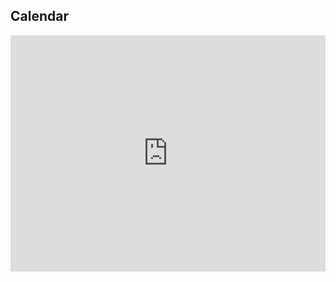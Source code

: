 ## Calendar
<style>
  .responsiveCal {
    position: relative; padding-bottom: 75%; height: 0; overflow: hidden;
  }

  .responsiveCal iframe {
    position: absolute; top:0; left: 0; width: 100%; height: 100%;
  }

  @media all and (min-width: 768px) {
      .deskContent {display:block;}
      .phoneContent {display:none;}
  }

  @media all and (max-width: 767px) {
      .deskContent {display:none;}
      .phoneContent {display:block;}
  }
</style>
<div class="responsiveCal">
  <iframe src="https://calendar.google.com/calendar/embed?src=b68d2b8ece471f9300ceee46c4501d8697df36831335dbe20c5f3d9c6a8a7b67%40group.calendar.google.com&ctz=America%2FLos_Angeles" style="border: 0" width="800" height="600" frameborder="0" scrolling="no"></iframe>
</div>

